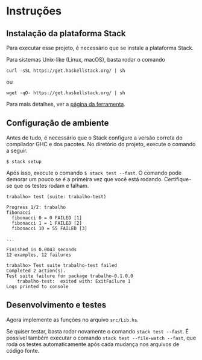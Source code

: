 # Instruções

## Instalação da plataforma Stack

Para executar esse projeto, é necessário que se instale a plataforma
Stack.

Para sistemas Unix-like (Linux, macOS), basta rodar o comando

```
curl -sSL https://get.haskellstack.org/ | sh
```

ou

```
wget -qO- https://get.haskellstack.org/ | sh
```

Para mais detalhes, ver a [página da ferramenta](https://docs.haskellstack.org/en/stable/README/).

## Configuração de ambiente

Antes de tudo, é necessário que o Stack configure a versão correta
do compilador GHC e dos pacotes.
No diretório do projeto, execute o comando a seguir.

```
$ stack setup
```

Após isso, execute o comando `$ stack test --fast`.
O comando pode demorar um pouco se é a primeira vez que você está
rodando.
Certifique-se que os testes rodam e falham.

```
trabalho> test (suite: trabalho-test)

Progress 1/2: trabalho
fibonacci
  fibonacci 0 = 0 FAILED [1]
  fibonacci 1 = 1 FAILED [2]
  fibonacci 10 = 55 FAILED [3]

...

Finished in 0.0043 seconds
12 examples, 12 failures

trabalho> Test suite trabalho-test failed
Completed 2 action(s).
Test suite failure for package trabalho-0.1.0.0
    trabalho-test:  exited with: ExitFailure 1
Logs printed to console
```

## Desenvolvimento e testes

Agora implemente as funções no arquivo `src/Lib.hs`.

Se quiser testar, basta rodar novamente o comando
`stack test --fast`.
É possível também executar o comando `stack test --file-watch --fast`,
que roda os testes automaticamente após cada mudança nos arquivos
de código fonte.


